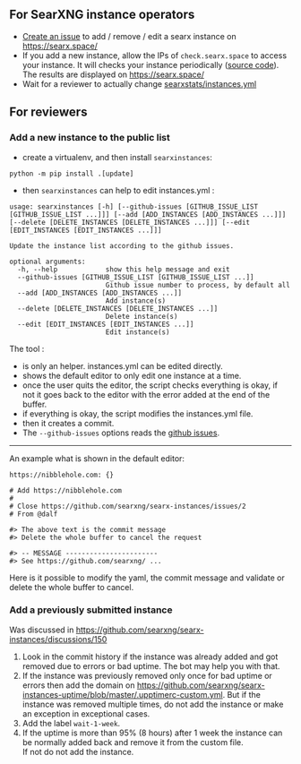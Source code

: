 ## For SearXNG instance operators

* [Create an issue](https://github.com/searxng/searx-instances/issues/new/choose) to add / remove / edit a searx instance on https://searx.space/
* If you add a new instance, allow the IPs of ```check.searx.space``` to access your instance. It will checks your instance periodically ([source code](https://github.com/searxng/searx-space)). The results are displayed on https://searx.space/
* Wait for a reviewer to actually change [searxstats/instances.yml](https://github.com/searxng/searx-instances/blob/master/searxinstances/instances.yml)

## For reviewers

### Add a new instance to the public list

* create a virtualenv, and then install `searxinstances`:

```python -m pip install .[update]```

* then `searxinstances` can help to edit instances.yml :
```
usage: searxinstances [-h] [--github-issues [GITHUB_ISSUE_LIST [GITHUB_ISSUE_LIST ...]]] [--add [ADD_INSTANCES [ADD_INSTANCES ...]]] [--delete [DELETE_INSTANCES [DELETE_INSTANCES ...]]] [--edit [EDIT_INSTANCES [EDIT_INSTANCES ...]]]

Update the instance list according to the github issues.

optional arguments:
  -h, --help            show this help message and exit
  --github-issues [GITHUB_ISSUE_LIST [GITHUB_ISSUE_LIST ...]]
                        Github issue number to process, by default all
  --add [ADD_INSTANCES [ADD_INSTANCES ...]]
                        Add instance(s)
  --delete [DELETE_INSTANCES [DELETE_INSTANCES ...]]
                        Delete instance(s)
  --edit [EDIT_INSTANCES [EDIT_INSTANCES ...]]
                        Edit instance(s)
```

The tool :
* is only an helper. instances.yml can be edited directly.
* shows the default editor to only edit one instance at a time.
* once the user quits the editor, the script checks everything is okay, if not it goes back to the editor with the error added at the end of the buffer.
* if everything is okay, the script modifies the instances.yml file.
* then it creates a commit.
* The ```--github-issues``` options reads the [github issues](https://github.com/searxng/searx-instances/issues).

---

An example what is shown in the default editor:
```
https://nibblehole.com: {}

# Add https://nibblehole.com
#
# Close https://github.com/searxng/searx-instances/issues/2
# From @dalf

#> The above text is the commit message
#> Delete the whole buffer to cancel the request

#> -- MESSAGE -----------------------
#> See https://github.com/searxng/ ...
```

Here is it possible to modify the yaml, the commit message and validate or delete the whole buffer to cancel.

### Add a previously submitted instance

Was discussed in https://github.com/searxng/searx-instances/discussions/150

1. Look in the commit history if the instance was already added and got removed due to errors or bad uptime.
   The bot may help you with that.
2. If the instance was previously removed only once for bad uptime or errors then add the domain on https://github.com/searxng/searx-instances-uptime/blob/master/.upptimerc-custom.yml.
  But if the instance was removed multiple times, do not add the instance or make an exception in exceptional cases.
3. Add the label `wait-1-week`.
4. If the uptime is more than 95% (8 hours) after 1 week the instance can be normally added back and remove it from the custom file.  
   If not do not add the instance.